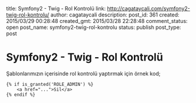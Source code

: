 title: Symfony2 - Twig - Rol Kontrolü
link: http://cagataycali.com/symfony2-twig-rol-kontrolu/
author: cagataycali
description: 
post_id: 361
created: 2015/03/29 00:28:48
created_gmt: 2015/03/28 22:28:48
comment_status: open
post_name: symfony2-twig-rol-kontrolu
status: publish
post_type: post

# Symfony2 - Twig - Rol Kontrolü

Şablonlarımızın içerisinde rol kontrolü yaptırmak için örnek kod; 
    
    
    {% if is_granted('ROLE_ADMIN') %}
        <a href="...">Sil</a>
    {% endif %}